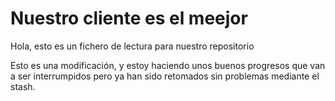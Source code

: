 # Nuestro cliente es el meejor

Hola, esto es un fichero de lectura para nuestro repositorio

Esto es una modificación, y estoy haciendo unos buenos progresos que van a ser interrumpidos pero ya han sido retomados sin problemas mediante el stash. 
